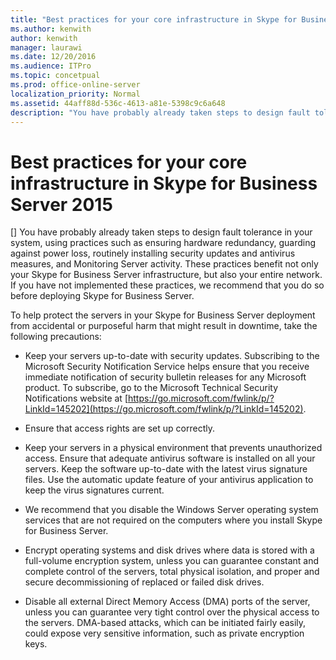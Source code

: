 ```yaml
---
title: "Best practices for your core infrastructure in Skype for Business Server 2015"
ms.author: kenwith
author: kenwith
manager: laurawi
ms.date: 12/20/2016
ms.audience: ITPro
ms.topic: concetpual
ms.prod: office-online-server
localization_priority: Normal
ms.assetid: 44aff88d-536c-4613-a81e-5398c9c6a648
description: "You have probably already taken steps to design fault tolerance in your system, using practices such as ensuring hardware redundancy, guarding against power loss, routinely installing security updates and antivirus measures, and Monitoring Server activity. These practices benefit not only your Skype for Business Server infrastructure, but also your entire network. If you have not implemented these practices, we recommend that you do so before deploying Skype for Business Server."
---
```


# Best practices for your core infrastructure in Skype for Business Server 2015
[]
You have probably already taken steps to design fault tolerance in your system, using practices such as ensuring hardware redundancy, guarding against power loss, routinely installing security updates and antivirus measures, and Monitoring Server activity. These practices benefit not only your Skype for Business Server infrastructure, but also your entire network. If you have not implemented these practices, we recommend that you do so before deploying Skype for Business Server.
  
To help protect the servers in your Skype for Business Server deployment from accidental or purposeful harm that might result in downtime, take the following precautions:
  
- Keep your servers up-to-date with security updates. Subscribing to the Microsoft Security Notification Service helps ensure that you receive immediate notification of security bulletin releases for any Microsoft product. To subscribe, go to the Microsoft Technical Security Notifications website at [https://go.microsoft.com/fwlink/p/?LinkId=145202](https://go.microsoft.com/fwlink/p/?LinkId=145202).
    
- Ensure that access rights are set up correctly.
    
- Keep your servers in a physical environment that prevents unauthorized access. Ensure that adequate antivirus software is installed on all your servers. Keep the software up-to-date with the latest virus signature files. Use the automatic update feature of your antivirus application to keep the virus signatures current.
    
- We recommend that you disable the Windows Server operating system services that are not required on the computers where you install Skype for Business Server.
    
- Encrypt operating systems and disk drives where data is stored with a full-volume encryption system, unless you can guarantee constant and complete control of the servers, total physical isolation, and proper and secure decommissioning of replaced or failed disk drives.
    
- Disable all external Direct Memory Access (DMA) ports of the server, unless you can guarantee very tight control over the physical access to the servers. DMA-based attacks, which can be initiated fairly easily, could expose very sensitive information, such as private encryption keys.
    

